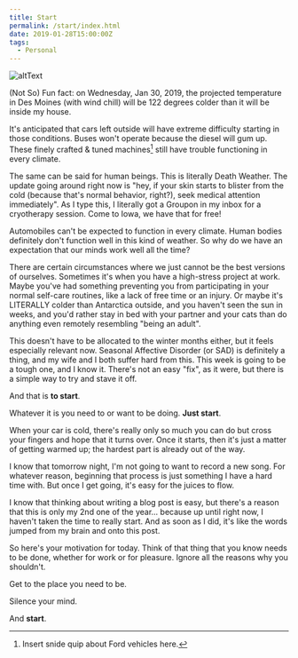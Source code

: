 ```yaml
---
title: Start
permalink: /start/index.html
date: 2019-01-28T15:00:00Z
tags: 
  - Personal
---
```


![altText][startImg]

(Not So) Fun fact: on Wednesday, Jan 30, 2019, the projected temperature in Des Moines (with wind chill) will be 122 degrees colder than it will be inside my house.

It's anticipated that cars left outside will have extreme difficulty starting in those conditions. Buses won't operate because the diesel will gum up. These finely crafted & tuned machines[^1] still have trouble functioning in every climate.

The same can be said for human beings. This is literally Death Weather. The update going around right now is "hey, if your skin starts to blister from the cold (because that's normal behavior, right?), seek medical attention immediately". As I type this, I literally got a Groupon in my inbox for a cryotherapy session. Come to Iowa, we have that for free!

Automobiles can't be expected to function in every climate. Human bodies definitely don't function well in this kind of weather. So why do we have an expectation that our minds work well all the time?

There are certain circumstances where we just cannot be the best versions of ourselves. Sometimes it's when you have a high-stress project at work. Maybe you've had something preventing you from participating in your normal self-care routines, like a lack of free time or an injury. Or maybe it's LITERALLY colder than Antarctica outside, and you haven't seen the sun in weeks, and you'd rather stay in bed with your partner and your cats than do anything even remotely resembling "being an adult".

This doesn't have to be allocated to the winter months either, but it feels especially relevant now. Seasonal Affective Disorder (or SAD) is definitely a thing, and my wife and I both suffer hard from this. This week is going to be a tough one, and I know it. There's not an easy "fix", as it were, but there is a simple way to try and stave it off.

And that is **to start**.

Whatever it is you need to or want to be doing. **Just start**.

When your car is cold, there's really only so much you can do but cross your fingers and hope that it turns over. Once it starts, then it's just a matter of getting warmed up; the hardest part is already out of the way.

I know that tomorrow night, I'm not going to want to record a new song. For whatever reason, beginning that process is just something I have a hard time with. But once I get going, it's easy for the juices to flow.

I know that thinking about writing a blog post is easy, but there's a reason that this is only my 2nd one of the year... because up until right now, I haven't taken the time to really start. And as soon as I did, it's like the words jumped from my brain and onto this post.

So here's your motivation for today. Think of that thing that you know needs to be done, whether for work or for pleasure. Ignore all the reasons why you shouldn't.

Get to the place you need to be.

Silence your mind.

And **start**.

[^1]: Insert snide quip about Ford vehicles here.

[startImg]: https://i.imgur.com/XqJZ06v.jpg "Winter is Here"
